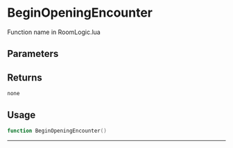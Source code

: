 # BeginOpeningEncounter
Function name in RoomLogic.lua
## Parameters

## Returns
`none`
## Usage
```lua
function BeginOpeningEncounter()
```
---
